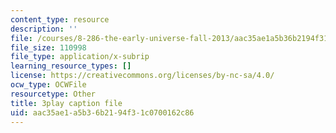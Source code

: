 ```yaml
---
content_type: resource
description: ''
file: /courses/8-286-the-early-universe-fall-2013/aac35ae1a5b36b2194f31c0700162c86_vKLqWj0FRyc.srt
file_size: 110998
file_type: application/x-subrip
learning_resource_types: []
license: https://creativecommons.org/licenses/by-nc-sa/4.0/
ocw_type: OCWFile
resourcetype: Other
title: 3play caption file
uid: aac35ae1-a5b3-6b21-94f3-1c0700162c86
---
```

